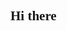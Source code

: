 ## <span style="font-family: 'YourCustomFontName', serif; text-align: center;">Hi there</span>

<style>
@font-face {
    font-family: 'YourCustomFontName';
    src: url('/home/engineer/gpro/asset/font/Heroarcherfreeversion-Regular.ttf');
}
</style>
